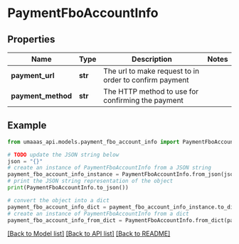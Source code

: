 # PaymentFboAccountInfo


## Properties

Name | Type | Description | Notes
------------ | ------------- | ------------- | -------------
**payment_url** | **str** | The url to make request to in order to confirm payment | 
**payment_method** | **str** | The HTTP method to use for confirming the payment | 

## Example

```python
from umaaas_api.models.payment_fbo_account_info import PaymentFboAccountInfo

# TODO update the JSON string below
json = "{}"
# create an instance of PaymentFboAccountInfo from a JSON string
payment_fbo_account_info_instance = PaymentFboAccountInfo.from_json(json)
# print the JSON string representation of the object
print(PaymentFboAccountInfo.to_json())

# convert the object into a dict
payment_fbo_account_info_dict = payment_fbo_account_info_instance.to_dict()
# create an instance of PaymentFboAccountInfo from a dict
payment_fbo_account_info_from_dict = PaymentFboAccountInfo.from_dict(payment_fbo_account_info_dict)
```
[[Back to Model list]](../README.md#documentation-for-models) [[Back to API list]](../README.md#documentation-for-api-endpoints) [[Back to README]](../README.md)


